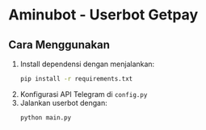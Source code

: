 # Aminubot - Userbot Getpay

## Cara Menggunakan
1. Install dependensi dengan menjalankan:
   ```sh
   pip install -r requirements.txt
   ```
2. Konfigurasi API Telegram di `config.py`
3. Jalankan userbot dengan:
   ```sh
   python main.py
   ```